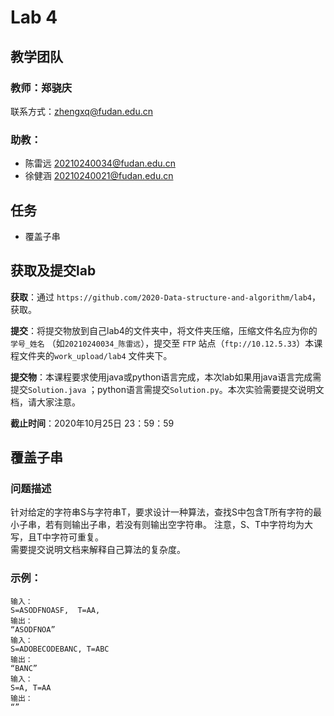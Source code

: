 # Lab 4

## 教学团队
### 教师：郑骁庆
联系方式：[zhengxq@fudan.edu.cn](http://zhengxq@fudan.edu.cn)
### 助教：
- 陈雷远 [20210240034@fudan.edu.cn](http://20210240034@fudan.edu.cn) 
- 徐健涵 [20210240021@fudan.edu.cn](http://20210240021@fudan.edu.cn) 


## 任务

- 覆盖子串

## 获取及提交lab

**获取**：通过 `https://github.com/2020-Data-structure-and-algorithm/lab4`，获取。

**提交**：将提交物放到自己lab4的文件夹中，将文件夹压缩，压缩文件名应为你的 `学号_姓名` （如`20210240034_陈雷远`），提交至 `FTP` 站点（`ftp://10.12.5.33`）本课程文件夹的`work_upload/lab4` 文件夹下。

**提交物**：本课程要求使用java或python语言完成，本次lab如果用java语言完成需提交`Solution.java` ；python语言需提交`Solution.py`。本次实验需要提交说明文档，请大家注意。

**截止时间**：2020年10月25日 23：59：59

## 覆盖子串
### 问题描述
针对给定的字符串S与字符串T，要求设计一种算法，查找S中包含T所有字符的最小子串，若有则输出子串，若没有则输出空字符串。
注意，S、T中字符均为大写，且T中字符可重复。\
需要提交说明文档来解释自己算法的复杂度。

### 示例：
```
输入：
S=ASODFNOASF,  T=AA,
输出：
“ASODFNOA”
输入：
S=ADOBECODEBANC, T=ABC
输出：
“BANC”
输入：
S=A, T=AA
输出：
“”

 ```
